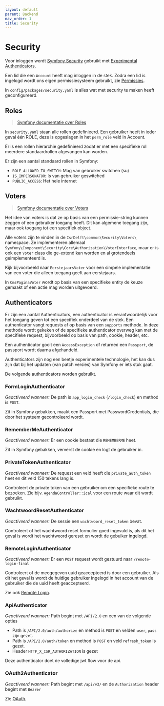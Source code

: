 ```yaml
---
layout: default
parent: Backend
nav_order: 1
title: Security
---
```


# Security

Voor inloggen wordt [Symfony Security](https://symfony.com/doc/current/security.html) gebruikt met [Experimental Authenticators](https://symfony.com/doc/current/security/experimental_authenticators.html).

Een lid die een `Account` heeft mag inloggen in de stek. Zodra een lid is ingelogd wordt ons eigen permissiesysteem gebruikt, zie [Permissies](permissies.md).

In `config/packages/security.yaml` is alles wat met security te maken heeft geconfigureerd.

## Roles

> [Symfony documentatie over Roles](https://symfony.com/doc/current/security.html#roles)

In `security.yaml` staan alle rollen gedefinieerd. Een gebruiker heeft in ieder geval één ROLE, deze is opgeslagen in het `perm_role` veld in Account.

Er is een rollen hierarchie gedefinieerd zodat er met een specifieke rol meerdere standaardrollen afgevangen kan worden.

Er zijn een aantal standaard rollen in Symfony:

- `ROLE_ALLOWED_TO_SWITCH`: Mag van gebruiker switchen (su)
- `IS_IMPERSONATOR`: Is van gebruiker geswitched
- `PUBLIC_ACCESS`: Het hele internet

## Voters

> [Symfony documentatie over Voters](https://symfony.com/doc/current/security/voters.html)

Het idee van voters is dat ze op basis van een permissie-string kunnen zeggen of een gebruiker toegang heeft. Dit kan algemene toegang zijn, maar ook toegang tot een specifiek object.

Alle voters zijn te vinden in de `CsrDelft\common\Security\Voters\ ` namespace. Ze implementeren allemaal `Symfony\Component\Security\Core\Authorization\VoterInterface`, maar er is ook een `Voter` class die ge-extend kan worden en al grotendeels geimplementeerd is.

Kijk bijvoorbeeld naar `EerstejaarsVoter` voor een simpele implementatie van een voter die alleen toegang geeft aan eerstejaars.

In `CmsPaginaVoter` wordt op basis van een specifieke entity de keuze gemaakt of een actie mag worden uitgevoerd.

## Authenticators

Er zijn een aantal Authenticators, een authenticator is verantwoordelijk voor het toegang geven tot een specifiek onderdeel van de stek. Een authenticator vangt requests af op basis van een `supports` methode. In deze methode wordt gekeken of de specifieke authenticator overweg kan met de specifieke request, bijvoorbeeld op basis van path, cookie, header, etc.

Een authenticator gooit een `AccessException` of returned een `Passport`, de passport wordt daarna afgehandeld.

Authenticators zijn nog een beetje experimentele technologie, het kan dus zijn dat bij het updaten (van patch versies) van Symfony er iets stuk gaat.

De volgende authenticators worden gebruikt.

### FormLoginAuthenticator

_Geactiveerd wanneer:_ De path is `app_login_check` (`/login_check`) en method is `POST`.

Zit in Symfony gebakken, maakt een Passport met PasswordCredentials, die door het systeem gecontroleerd wordt.

### RememberMeAuthenticator

_Geactiveerd wanneer:_ Er een cookie bestaat die `REMEMBERME` heet.

Zit in Symfony gebakken, ververst de cookie en logt de gebruiker in.

### PrivateTokenAuthenticator

_Geactiveerd wanneer:_ De request een veld heeft die `private_auth_token` heet en dit veld 150 tekens lang is.

Controleert de private token van een gebruiker om een specifieke route te bezoeken. Zie bijv. `AgendaController::ical` voor een route waar dit wordt gebruikt.

### WachtwoordResetAuthenticator

_Geactiveerd wanneer:_ De sessie een `wachtwoord_reset_token` bevat.

Controleert of het wachtwoord reset formulier goed ingevuld is, als dit het geval is wordt het wachtwoord gereset en wordt de gebuiker ingelogd.

### RemoteLoginAuthenticator

_Geactiveerd wanneer:_ Er een `POST` request wordt gestuurd naar `/remote-login-final`

Controleert of de meegegeven uuid geaccepteerd is door een gebruiker. Als dit het geval is wordt de huidige gebruiker ingelogd in het account van de gebruiker die de uuid heeft geaccepteerd.

Zie ook [Remote Login](./remote-login.md).

### ApiAuthenticator

_Geactiveerd wanneer:_ Path begint met `/API/2.0` en een van de volgende opties

- Path is `/API/2.0/auth/authorize` en method is `POST` en velden `user`, `pass` zijn gezet.
- Path is `/API/2.0/auth/token` en method is `POST` en veld `refresh_token` is gezet.
- Header `HTTP_X_CSR_AUTHORIZATION` is gezet

Deze authenticator doet de volledige jwt flow voor de api.

### OAuth2Authenticator

_Geactiveerd wanneer:_ Path begint met `/api/v3/` en de `Authorization` header begint met `Bearer `

Zie [OAuth](../onderdelen/oauth.md).
